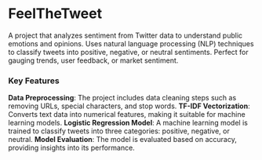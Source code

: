 # FeelTheTweet
A project that analyzes sentiment from Twitter data to understand public emotions and opinions. Uses natural language processing (NLP) techniques to classify tweets into positive, negative, or neutral sentiments. Perfect for gauging trends, user feedback, or market sentiment.
### Key Features
**Data Preprocessing**: The project includes data cleaning steps such as removing URLs, special characters, and stop words.
**TF-IDF Vectorization**: Converts text data into numerical features, making it suitable for machine learning models.
**Logistic Regression Model**: A machine learning model is trained to classify tweets into three categories: positive, negative, or neutral.
**Model Evaluation**: The model is evaluated based on accuracy, providing insights into its performance.
